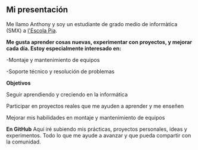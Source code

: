 ## Mi presentación

Me llamo Anthony y soy un estudiante de grado medio de informàtica (SMX) a [l'Escola Pia](https://mataro.escolapia.cat/).

**Me gusta aprender cosas nuevas, experimentar con proyectos, y mejorar cada día. Estoy especialmente interesado en:**

-Montaje y mantenimiento de equipos

-Soporte técnico y resolución de problemas

**Objetivos**

Seguir aprendiendo y creciendo en la informática

Participar en proyectos reales que me ayuden a aprender y me enseñen

Mejorar mis habilidades en montaje y mantenimiento de equipos

**En GitHub**
Aquí iré subiendo mis prácticas, proyectos personales, ideas y experimentos. Todo lo que me ayude a avanzar y que pueda compartir con la comunidad.
